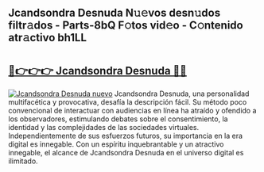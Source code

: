 ## Jcandsondra Desnuda N𝚞𝚎vos desn𝚞dos filtr𝚊dos - Parts-8bQ F𝚘tos vid𝚎o - C𝚘ntenido atr𝚊ctivo bh1LL

# <h2><a href="http://mb9d2sn.tromn.icu/?c=Jcandsondra+Desnuda">🔗👉👉👉 Jcandsondra Desnuda 🔗🔗</a></h2>

[![Jcandsondra Desnuda nuevo](https://i.imgur.com/pEAQMta.gif)](http://mb9d2sn.tromn.icu/?c=Jcandsondra+Desnuda)
Jcandsondra Desnuda, una personalidad multifacética y provocativa, desafía la descripción fácil. Su método poco convencional de interactuar con audiencias en línea ha atraído y ofendido a los observadores, estimulando debates sobre el consentimiento, la identidad y las complejidades de las sociedades virtuales. Independientemente de sus esfuerzos futuros, su importancia en la era digital es innegable. Con un espíritu inquebrantable y un atractivo innegable, el alcance de Jcandsondra Desnuda en el universo digital es ilimitado.
